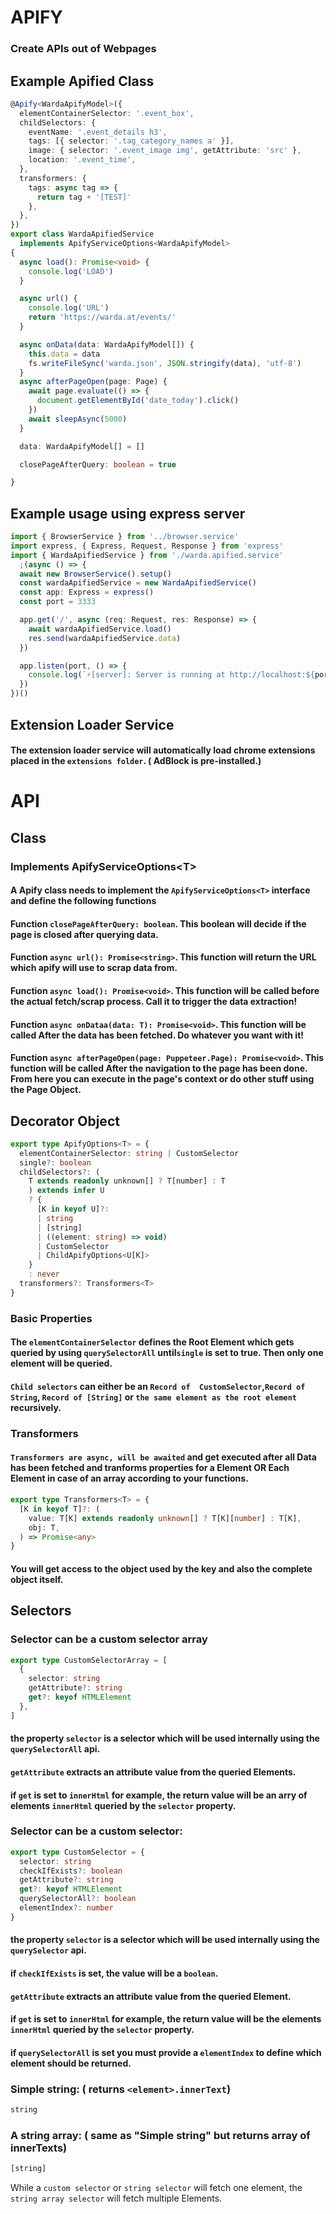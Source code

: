 # APIFY
### Create APIs out of Webpages


## Example Apified Class
```typescript
@Apify<WardaApifyModel>({
  elementContainerSelector: '.event_box',
  childSelectors: {
    eventName: '.event_details h3',
    tags: [{ selector: '.tag_category_names a' }],
    image: { selector: '.event_image img', getAttribute: 'src' },
    location: '.event_time',
  },
  transformers: {
    tags: async tag => {
      return tag + '[TEST]'
    },
  },
})
export class WardaApifiedService
  implements ApifyServiceOptions<WardaApifyModel>
{
  async load(): Promise<void> {
    console.log('LOAD')
  }

  async url() {
    console.log('URL')
    return 'https://warda.at/events/'
  }

  async onData(data: WardaApifyModel[]) {
    this.data = data
    fs.writeFileSync('warda.json', JSON.stringify(data), 'utf-8')
  }
  async afterPageOpen(page: Page) {
    await page.evaluate(() => {
      document.getElementById('date_today').click()
    })
    await sleepAsync(5000)
  }

  data: WardaApifyModel[] = []

  closePageAfterQuery: boolean = true

}
```

## Example usage using express server

```typescript
import { BrowserService } from '../browser.service'
import express, { Express, Request, Response } from 'express'
import { WardaApifiedService } from './warda.apified.service'
  ;(async () => {
  await new BrowserService().setup()
  const wardaApifiedService = new WardaApifiedService()
  const app: Express = express()
  const port = 3333

  app.get('/', async (req: Request, res: Response) => {
    await wardaApifiedService.load()
    res.send(wardaApifiedService.data)
  })

  app.listen(port, () => {
    console.log(`⚡️[server]: Server is running at http://localhost:${port}`)
  })
})()

```
## Extension Loader Service
#### The extension loader service will automatically load chrome extensions placed in the ``extensions folder``. ( AdBlock is pre-installed.)

# API

## Class
### Implements ApifyServiceOptions\<T>
#### A Apify class needs to implement the ```ApifyServiceOptions<T>``` interface and define the following functions
#### Function ```closePageAfterQuery: boolean```. This boolean will decide if the page is closed after querying data.
#### Function ```async url(): Promise<string>```. This function will return the URL which apify will use to scrap data from.
#### Function ```async load(): Promise<void>```. This function will be called before the actual fetch/scrap process. Call it to trigger the data extraction!
#### Function ```async onDataa(data: T): Promise<void>```. This function will be called After the data has been fetched. Do whatever you want with it!
#### Function ```async afterPageOpen(page: Puppeteer.Page): Promise<void>```. This function will be called After the navigation to the page has been done. From here you can execute in the page's context or do other stuff using the Page Object.
## Decorator Object
```typescript
export type ApifyOptions<T> = {
  elementContainerSelector: string | CustomSelector
  single?: boolean
  childSelectors?: (
    T extends readonly unknown[] ? T[number] : T
    ) extends infer U
    ? {
      [K in keyof U]?:
      | string
      | [string]
      | ((element: string) => void)
      | CustomSelector
      | ChildApifyOptions<U[K]>
    }
    : never
  transformers?: Transformers<T>
}
```
### Basic Properties
#### The ```elementContainerSelector``` defines the Root Element which gets queried by using ```querySelectorAll``` until```single``` is set to true. Then only one element will be queried.
#### ```Child selectors``` can either be an ```Record of  CustomSelector```,```Record of String```, ```Record of [String]``` or ```the same element as the root element``` recursively.

### Transformers
#### ```Transformers are async, will be awaited``` and get executed after all Data has been fetched and tranforms properties for a Element OR Each Element in case of an array according to your functions. 

```typescript
export type Transformers<T> = {
  [K in keyof T]?: (
    value: T[K] extends readonly unknown[] ? T[K][number] : T[K],
    obj: T,
  ) => Promise<any>
}
```
#### You will get access to the object used by the key and also the complete object itself.


## Selectors

### Selector can be a custom selector array
```typescript
export type CustomSelectorArray = [
  {
    selector: string
    getAttribute?: string
    get?: keyof HTMLElement
  },
]
```
#### the property ```selector``` is a selector which will be used internally using the ```querySelectorAll``` api.
#### ```getAttribute``` extracts an attribute value from the queried Elements.
#### if ```get``` is set to ```innerHtml``` for example, the return value will be an arry of elements ```innerHtml``` queried by the ```selector``` property.

### Selector can be a custom selector:

```typescript
export type CustomSelector = {
  selector: string
  checkIfExists?: boolean
  getAttribute?: string
  get?: keyof HTMLElement
  querySelectorAll?: boolean
  elementIndex?: number
}
```
#### the property ```selector``` is a selector which will be used internally using the ```querySelector``` api.
#### if ```checkIfExists``` is set, the value will be a ```boolean```.
#### ```getAttribute``` extracts an attribute value from the queried Element.
#### if ```get``` is set to ```innerHtml``` for example, the return value will be the elements ```innerHtml``` queried by the ```selector``` property.
#### if ```querySelectorAll``` is set you must provide a ```elementIndex``` to define which element should be returned.
###
### Simple string: ( returns  ```<element>.innerText```)
```typescript
string
```
### A string array: ( same as "Simple string" but returns array of innerTexts)
```typescript
[string]
```

While a ```custom selector``` or ```string selector``` will fetch one element, the ```string array selector``` will fetch multiple Elements.

